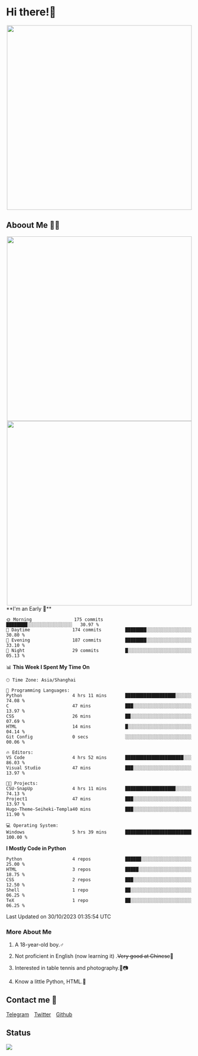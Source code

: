 # Hi there!🎉

<div align=center><img src="https://count.getloli.com/get/@Cicada000?theme=moebooru" width=500px></div>

## Aboout Me 👀💦

<div align=center>
<img src="https://github-readme-stats.vercel.app/api?username=Cicada000&show_icons=true&theme=tokyonight" width=500px>
<br>
<img src="https://github-readme-stats.vercel.app/api/top-langs/?username=Cicada000&show_icons=true&theme=tokyonight&layout=compact" width=500px>
</div>
<!--START_SECTION:waka-->
**I'm an Early 🐤** 

```text
🌞 Morning                175 commits         ████████░░░░░░░░░░░░░░░░░   30.97 % 
🌆 Daytime                174 commits         ████████░░░░░░░░░░░░░░░░░   30.80 % 
🌃 Evening                187 commits         ████████░░░░░░░░░░░░░░░░░   33.10 % 
🌙 Night                  29 commits          █░░░░░░░░░░░░░░░░░░░░░░░░   05.13 % 
```


📊 **This Week I Spent My Time On** 

```text
🕑︎ Time Zone: Asia/Shanghai

💬 Programming Languages: 
Python                   4 hrs 11 mins       ███████████████████░░░░░░   74.08 % 
C                        47 mins             ███░░░░░░░░░░░░░░░░░░░░░░   13.97 % 
CSS                      26 mins             ██░░░░░░░░░░░░░░░░░░░░░░░   07.69 % 
HTML                     14 mins             █░░░░░░░░░░░░░░░░░░░░░░░░   04.14 % 
Git Config               0 secs              ░░░░░░░░░░░░░░░░░░░░░░░░░   00.06 % 

🔥 Editors: 
VS Code                  4 hrs 52 mins       ██████████████████████░░░   86.03 % 
Visual Studio            47 mins             ███░░░░░░░░░░░░░░░░░░░░░░   13.97 % 

🐱‍💻 Projects: 
CSU-SnapUp               4 hrs 11 mins       ███████████████████░░░░░░   74.13 % 
Project1                 47 mins             ███░░░░░░░░░░░░░░░░░░░░░░   13.97 % 
Hugo-Theme-Seiheki-Templa40 mins             ███░░░░░░░░░░░░░░░░░░░░░░   11.90 % 

💻 Operating System: 
Windows                  5 hrs 39 mins       █████████████████████████   100.00 % 
```

**I Mostly Code in Python** 

```text
Python                   4 repos             ██████░░░░░░░░░░░░░░░░░░░   25.00 % 
HTML                     3 repos             █████░░░░░░░░░░░░░░░░░░░░   18.75 % 
CSS                      2 repos             ███░░░░░░░░░░░░░░░░░░░░░░   12.50 % 
Shell                    1 repo              ██░░░░░░░░░░░░░░░░░░░░░░░   06.25 % 
TeX                      1 repo              ██░░░░░░░░░░░░░░░░░░░░░░░   06.25 % 
```




 Last Updated on 30/10/2023 01:35:54 UTC
<!--END_SECTION:waka-->

### More About Me

1. A 18-year-old boy.♂

2. Not proficient in English (now learning it) .~~Very good at Chinese~~🤣

3. Interested in table tennis and photography.🏓📷

4. Know a little Python, HTML.🐍


## Contact me 💬

[Telegram](https://t.me/CicadaLYW)&emsp;[Twitter](https://twitter.com/Cicada0001)&emsp;[Github](https://github.com/Cicada000)

## Status
<img src="https://weather-icon.journeyad.repl.co/@hangzhou?v=1" align="left">








